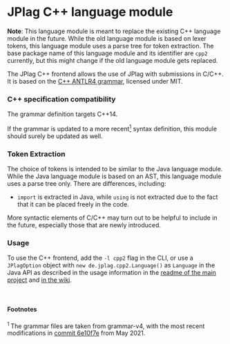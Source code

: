 # JPlag C++ language module

**Note**: This language module is meant to replace the existing C++ language module in the future.
While the old language module is based on lexer tokens, this language module uses a parse tree for token extraction.
The base package name of this language module and its identifier are `cpp2` currently, but this might change if the old
language module gets replaced.

The JPlag C++ frontend allows the use of JPlag with submissions in C/C++. <br>
It is based on the [C++ ANTLR4 grammar](https://github.com/antlr/grammars-v4/tree/master/cpp), licensed under MIT.

### C++ specification compatibility

The grammar definition targets C++14.

If the grammar is updated to a more recent<a href="#footnote-1"><sup>1</sup></a> syntax definition, this module should surely be updated as well.

### Token Extraction

The choice of tokens is intended to be similar to the Java language module.
While the Java language module is based on an AST, this language module uses a parse tree only.
There are differences, including:
- `import` is extracted in Java, while `using` is not extracted due to the fact that it can be placed freely in the code.

More syntactic elements of C/C++ may turn out to be helpful to include in the future, especially those that are newly introduced.

### Usage

To use the C++ frontend, add the `-l cpp2` flag in the CLI, or use a `JPlagOption` object with `new de.jplag.cpp2.Language()` as `Language` in the Java API as described in the usage information in the [readme of the main project](https://github.com/jplag/JPlag#usage) and [in the wiki](https://github.com/jplag/JPlag/wiki/1.-How-to-Use-JPlag).

<br>

#### Footnotes
<section id="footnote-1"><sup>1 </sup>The grammar files are taken from grammar-v4, with the most recent modifications in <a href="https://github.com/antlr/grammars-v4/tree/fa4aff92b58e40bd337ab9f27217dc3feafbc32e/cpp">commit 6e10f7e</a> from May 2021.</section>